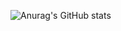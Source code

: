 ![Anurag's GitHub stats](https://github-readme-stats.vercel.app/api?username=priscilla-c&show_icons==true&theme=algolia)
